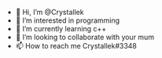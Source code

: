 - 👋 Hi, I’m @Crystallek
- 👀 I’m interested in programming
- 🌱 I’m currently learning c++
- 💞️ I’m looking to collaborate with your mum
- 📫 How to reach me Crystallek#3348

<!---
Crystallek/Crystallek is a ✨ special ✨ repository because its `README.md` (this file) appears on your GitHub profile.
You can click the Preview link to take a look at your changes.
--->
